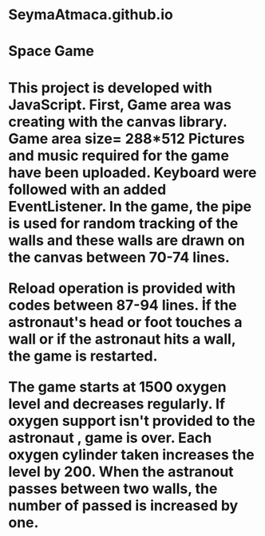 # SeymaAtmaca.github.io

<html>
  <head>
  </head>
  
 <body>
 <h1> Space Game <h1> 

This project is developed with JavaScript. First, Game area was creating with the canvas library. Game area size= 288*512
Pictures and music required for the game have been uploaded. Keyboard were followed with an added EventListener. In the game, the pipe is used for random tracking of the walls and these walls are drawn on the canvas between 70-74 lines.


Reload operation is provided with codes between 87-94 lines. İf the astronaut's head or foot touches a wall or if the astronaut hits a wall, the game is restarted.

The game starts at 1500 oxygen level and decreases regularly. If oxygen support isn't provided to the astronaut , game is over. Each oxygen cylinder taken increases the level by 200. When the astranout passes between two walls, the number of passed is increased by one.


</body>

</html>

